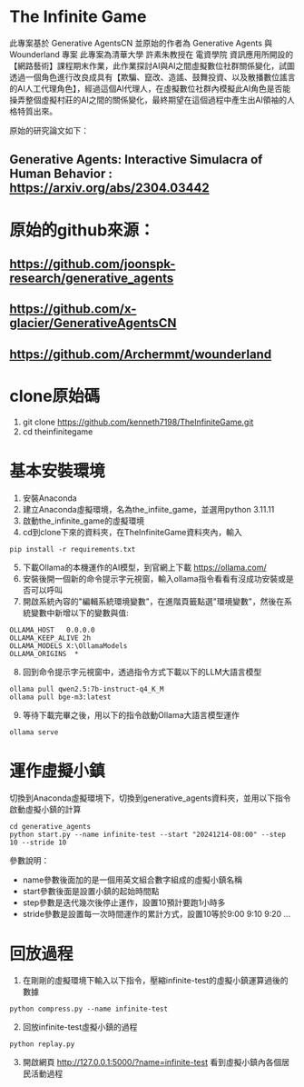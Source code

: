 # The Infinite Game
此專案基於 Generative AgentsCN 並原始的作者為 Generative Agents 與 Wounderland 專案
此專案為清華大學 許素朱教授在 電資學院 資訊應用所開設的【網路藝術】課程期末作業，此作業探討AI與AI之間虛擬數位社群關係變化，試圖透過一個角色進行改良成具有【欺騙、竄改、造謠、鼓舞投資、以及散播數位謠言的AI人工代理角色】，經過這個AI代理人，在虛擬數位社群內模擬此AI角色是否能操弄整個虛擬村莊的AI之間的關係變化，最終期望在這個過程中產生出AI領袖的人格特質出來。

原始的研究論文如下：
## Generative Agents: Interactive Simulacra of Human Behavior : https://arxiv.org/abs/2304.03442

# 原始的github來源：
## https://github.com/joonspk-research/generative_agents
## https://github.com/x-glacier/GenerativeAgentsCN
## https://github.com/Archermmt/wounderland


# clone原始碼
1. git clone https://github.com/kenneth7198/TheInfiniteGame.git
2. cd theinfinitegame


# 基本安裝環境
1. 安裝Anaconda
2. 建立Anaconda虛擬環境，名為the_infiite_game，並選用python 3.11.11
3. 啟動the_infinite_game的虛擬環境
4. cd到clone下來的資料夾，在TheInfiniteGame資料夾內，輸入
```
pip install -r requirements.txt
```
5. 下載Ollama的本機運作的AI模型，到官網上下載 https://ollama.com/
6. 安裝後開一個新的命令提示字元視窗，輸入ollama指令看看有沒成功安裝或是否可以呼叫
7. 開啟系統內容的"編輯系統環境變數"，在進階頁籤點選"環境變數"，然後在系統變數中新增以下的變數與值:
```
OLLAMA_HOST   0.0.0.0
OLLAMA_KEEP_ALIVE 2h
OLLAMA_MODELS X:\OllamaModels
OLLAMA_ORIGINS  *
```
8. 回到命令提示字元視窗中，透過指令方式下載以下的LLM大語言模型
```
ollama pull qwen2.5:7b-instruct-q4_K_M
ollama pull bge-m3:latest
```
9. 等待下載完畢之後，用以下的指令啟動Ollama大語言模型運作
```
ollama serve
```
  
# 運作虛擬小鎮

切換到Anaconda虛擬環境下，切換到generative_agents資料夾，並用以下指令啟動虛擬小鎮的計算
```
cd generative_agents
python start.py --name infinite-test --start "20241214-08:00" --step 10 --stride 10
```
參數說明：
* name參數後面加的是一個用英文組合數字組成的虛擬小鎮名稱
* start參數後面是設置小鎮的起始時間點
* step參數是迭代幾次後停止運作，設置10預計要跑1小時多
* stride參數是設置每一次時間運作的累計方式，設置10等於9:00 9:10 9:20 ...

# 回放過程 
1. 在剛剛的虛擬環境下輸入以下指令，壓縮infinite-test的虛擬小鎮運算過後的數據
```
python compress.py --name infinite-test
```

2. 回放infinite-test虛擬小鎮的過程
```
python replay.py
```

3. 開啟網頁 http://127.0.0.1:5000/?name=infinite-test 看到虛擬小鎮內各個居民活動過程